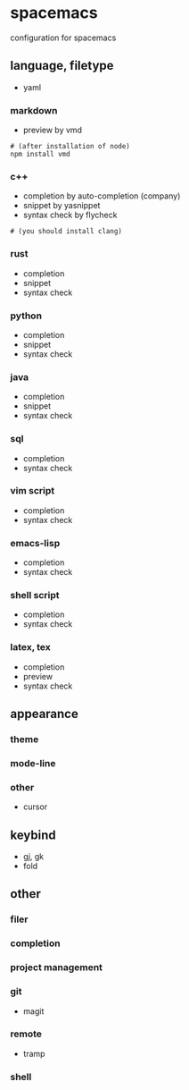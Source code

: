 # spacemacs
configuration for spacemacs

## language, filetype
 - yaml

### markdown
 - preview by vmd
 ```
 # (after installation of node)
 npm install vmd
 ```

### c++
 - completion by auto-completion (company)
 - snippet by yasnippet
 - syntax check by flycheck
 ```
 # (you should install clang)
 ```

### rust
 - completion
 - snippet
 - syntax check

### python
 - completion
 - snippet
 - syntax check

### java
 - completion
 - snippet
 - syntax check

### sql
 - completion
 - syntax check

### vim script
 - completion
 - syntax check

### emacs-lisp
 - completion
 - syntax check

### shell script
 - completion
 - syntax check

### latex, tex
 - completion
 - preview
 - syntax check

## appearance
### theme

### mode-line

### other
 - cursor

## keybind
 - gj, gk
 - fold

## other
### filer

### completion

### project management

### git
 - magit

### remote
 - tramp

### shell

